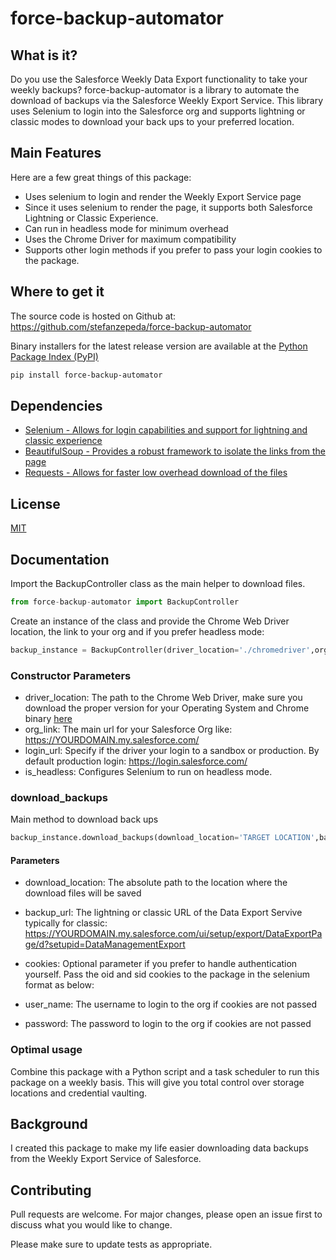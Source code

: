 # force-backup-automator

## What is it?

Do you use the Salesforce Weekly Data Export functionality to take your weekly backups?
force-backup-automator is a library to automate the download of backups via the Salesforce Weekly Export Service. This library uses Selenium to login into the Salesforce org and supports lightning or classic modes to download your back ups to your preferred location.

## Main Features
Here are a few great things of this package:
- Uses selenium to login and render the Weekly Export Service page
- Since it uses selenium to render the page, it supports both Salesforce Lightning or Classic Experience.
- Can run in headless mode for minimum overhead
- Uses the Chrome Driver for maximum compatibility
- Supports other login methods if you prefer to pass your login cookies to the package.

## Where to get it

The source code is hosted on Github at: https://github.com/stefanzepeda/force-backup-automator

Binary installers for the latest release version are available at the [Python
Package Index (PyPI)](https://pypi.org/project/force-backup-automator)

```bash
pip install force-backup-automator
```

## Dependencies
- [Selenium - Allows for login capabilities and support for lightning and classic experience](https://www.selenium.dev/projects/)
- [BeautifulSoup - Provides a robust framework to isolate the links from the page](https://www.crummy.com/software/BeautifulSoup/bs4/doc/)
- [Requests - Allows for faster low overhead download of the files](https://requests.readthedocs.io/en/master/)

## License
[MIT](https://choosealicense.com/licenses/mit/)

## Documentation

Import the BackupController class as the main helper to download files.

```python
from force-backup-automator import BackupController
```

Create an instance of the class and provide the Chrome Web Driver location, the link to your org and if you prefer headless mode:

```python
backup_instance = BackupController(driver_location='./chromedriver',org_link='ORG MAIN URL',is_headless=0)

```

### Constructor Parameters
- driver_location: The path to the Chrome Web Driver, make sure you download the proper version for your Operating System and Chrome binary [here](https://chromedriver.chromium.org/downloads)
- org_link: The main url for your Salesforce Org like: https://YOURDOMAIN.my.salesforce.com/
- login_url: Specify if the driver your login to a sandbox or production. By default production login: https://login.salesforce.com/
- is_headless: Configures Selenium to run on headless mode.

### download_backups

Main method to download back ups
```python
backup_instance.download_backups(download_location='TARGET LOCATION',backup_url='ORG URL/lightning/setup/DataManagementExport/home',user_name='USERNAME',password='PASSWORD')
```

#### Parameters

- download_location: The absolute path to the location where the download files will be saved
- backup_url: The lightning or classic URL of the Data Export Servive typically for classic: https://YOURDOMAIN.my.salesforce.com/ui/setup/export/DataExportPage/d?setupid=DataManagementExport
- cookies: Optional parameter if you prefer to handle authentication yourself. Pass the oid and sid cookies to the package in the selenium format as below:

- user_name: The username to login to the org if cookies are not passed
- password: The password to login to the org if cookies are not passed

### Optimal usage

Combine this package with a Python script and a task scheduler to run this package on a weekly basis. This will give you total control over storage locations and credential vaulting.

## Background
I created this package to make my life easier downloading data backups from the Weekly Export Service of Salesforce.

## Contributing
Pull requests are welcome. For major changes, please open an issue first to discuss what you would like to change.

Please make sure to update tests as appropriate.

